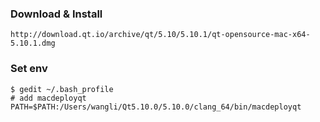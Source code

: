 ### Download & Install

    http://download.qt.io/archive/qt/5.10/5.10.1/qt-opensource-mac-x64-5.10.1.dmg
    
### Set env

    $ gedit ~/.bash_profile
    # add macdeployqt
    PATH=$PATH:/Users/wangli/Qt5.10.0/5.10.0/clang_64/bin/macdeployqt
